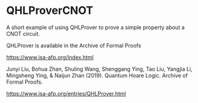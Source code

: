 # QHLProverCNOT
A short example of using QHLProver to prove a simple property about a CNOT circuit.

QHLProver is available in the Archive of Formal Proofs

https://www.isa-afp.org/index.html

Junyi Liu, Bohua Zhan, Shuling Wang, Shenggang Ying, Tao Liu, Yangjia Li, Mingsheng Ying, & Naijun Zhan (2019). Quantum Hoare Logic. Archive of Formal Proofs.

https://www.isa-afp.org/entries/QHLProver.html
